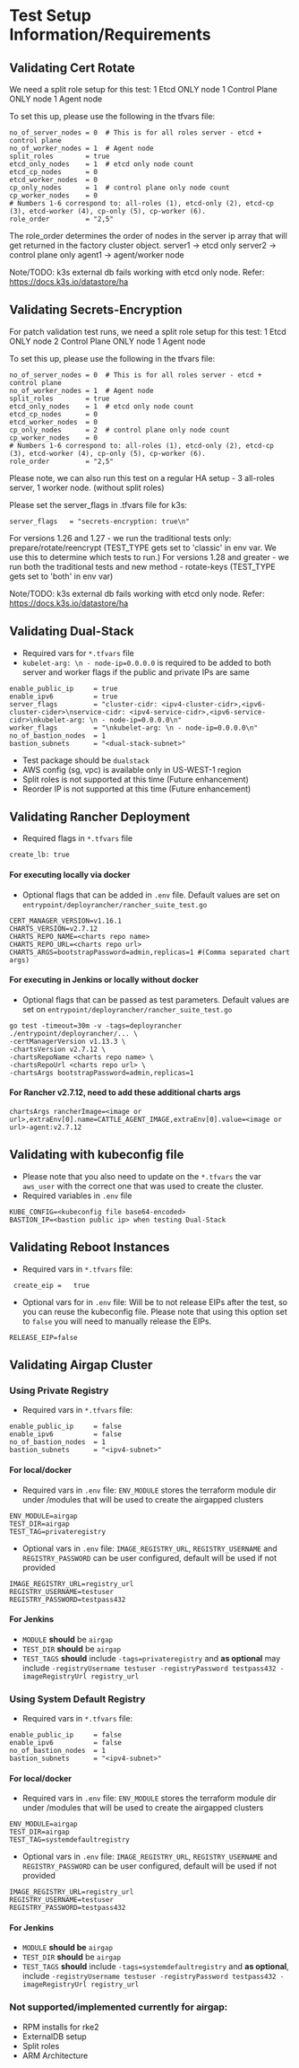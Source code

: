 # Test Setup Information/Requirements 

## Validating Cert Rotate

We need a split role setup for this test:
1 Etcd ONLY node
1 Control Plane ONLY node
1 Agent node

To set this up, please use the following in the tfvars file: 

```
no_of_server_nodes = 0  # This is for all roles server - etcd + control plane
no_of_worker_nodes = 1  # Agent node
split_roles        = true
etcd_only_nodes    = 1  # etcd only node count
etcd_cp_nodes      = 0 
etcd_worker_nodes  = 0
cp_only_nodes      = 1  # control plane only node count
cp_worker_nodes    = 0
# Numbers 1-6 correspond to: all-roles (1), etcd-only (2), etcd-cp (3), etcd-worker (4), cp-only (5), cp-worker (6).
role_order         = "2,5"
```

The role_order determines the order of nodes in the server ip array that will get returned in the factory cluster object. 
server1 -> etcd only
server2 -> control plane only
agent1 ->  agent/worker node

Note/TODO: k3s external db fails working with etcd only node. Refer: https://docs.k3s.io/datastore/ha

## Validating Secrets-Encryption

For patch validation test runs, we need a split role setup for this test:
1 Etcd ONLY node
2 Control Plane ONLY node
1 Agent node

To set this up, please use the following in the tfvars file: 

```
no_of_server_nodes = 0  # This is for all roles server - etcd + control plane
no_of_worker_nodes = 1  # Agent node
split_roles        = true
etcd_only_nodes    = 1  # etcd only node count
etcd_cp_nodes      = 0 
etcd_worker_nodes  = 0
cp_only_nodes      = 2  # control plane only node count
cp_worker_nodes    = 0
# Numbers 1-6 correspond to: all-roles (1), etcd-only (2), etcd-cp (3), etcd-worker (4), cp-only (5), cp-worker (6).
role_order         = "2,5"
```
Please note, we can also run this test on a regular HA setup - 3 all-roles server, 1 worker node. (without split roles)

Please set the server_flags in .tfvars file for k3s:
```
server_flags   = "secrets-encryption: true\n"
```

For versions 1.26 and 1.27 - we run the traditional tests only: prepare/rotate/reencrypt (TEST_TYPE gets set to 'classic' in env var. We use this to determine which tests to run.)
For versions 1.28 and greater - we run both the traditional tests and new method - rotate-keys (TEST_TYPE gets set to 'both' in env var)

Note/TODO: k3s external db fails working with etcd only node. Refer: https://docs.k3s.io/datastore/ha

## Validating Dual-Stack

- Required vars for `*.tfvars` file
- `kubelet-arg: \n - node-ip=0.0.0.0` is required to be added to both server and worker flags if the public and private IPs are same

```
enable_public_ip     = true
enable_ipv6          = true
server_flags         = "cluster-cidr: <ipv4-cluster-cidr>,<ipv6-cluster-cider>\nservice-cidr: <ipv4-service-cidr>,<ipv6-service-cidr>\nkubelet-arg: \n - node-ip=0.0.0.0\n"
worker_flags         = "\nkubelet-arg: \n - node-ip=0.0.0.0\n"
no_of_bastion_nodes  = 1
bastion_subnets      = "<dual-stack-subnet>"
```
- Test package should be `dualstack`
- AWS config (sg, vpc) is available only in US-WEST-1 region
- Split roles is not supported at this time (Future enhancement)
- Reorder IP is not supported at this time (Future enhancement)

## Validating Rancher Deployment

- Required flags in `*.tfvars` file
```
create_lb: true
```

#### For executing locally via docker
- Optional flags that can be added in `.env` file. Default values are set on `entrypoint/deployrancher/rancher_suite_test.go`
```
CERT_MANAGER_VERSION=v1.16.1
CHARTS_VERSION=v2.7.12
CHARTS_REPO_NAME=<charts repo name>
CHARTS_REPO_URL=<charts repo url>
CHARTS_ARGS=bootstrapPassword=admin,replicas=1 #(Comma separated chart args)
```

#### For executing in Jenkins or locally without docker
- Optional flags that can be passed as test parameters. Default values are set on `entrypoint/deployrancher/rancher_suite_test.go`
```
go test -timeout=30m -v -tags=deployrancher ./entrypoint/deployrancher/... \
-certManagerVersion v1.13.3 \
-chartsVersion v2.7.12 \
-chartsRepoName <charts repo name> \
-chartsRepoUrl <charts repo url> \
-chartsArgs bootstrapPassword=admin,replicas=1
```

#### For Rancher v2.7.12, need to add these additional charts args
```
chartsArgs rancherImage=<image or url>,extraEnv[0].name=CATTLE_AGENT_IMAGE,extraEnv[0].value=<image or url>-agent:v2.7.12
```

## Validating with kubeconfig file

- Please note that you also need to update on the `*.tfvars` the var `aws_user` with the correct one that was used to create the cluster.
- Required variables in `.env` file
```
KUBE_CONFIG=<kubeconfig file base64-encoded>
BASTION_IP=<bastion public ip> when testing Dual-Stack
```

## Validating Reboot Instances

- Required vars in `*.tfvars` file:
```
 create_eip =   true
```
- Optional vars for in `.env` file: Will be to not release EIPs after the test, so you can reuse the kubeconfig file.
Please note that using this option set to `false` you will need to manually release the EIPs.
 ```
 RELEASE_EIP=false
 ```

## Validating Airgap Cluster 

### Using Private Registry

- Required vars in `*.tfvars` file:
```
enable_public_ip     = false
enable_ipv6          = false
no_of_bastion_nodes  = 1
bastion_subnets      = "<ipv4-subnet>"
```
#### For local/docker

- Required vars in `.env` file: `ENV_MODULE` stores the terraform module dir under /modules that will be used to create the airgapped clusters

```
ENV_MODULE=airgap
TEST_DIR=airgap
TEST_TAG=privateregistry
```
- Optional vars in `.env` file: `IMAGE_REGISTRY_URL`, `REGISTRY_USERNAME` and `REGISTRY_PASSWORD` can be user configured, default will be used if not provided
```
IMAGE_REGISTRY_URL=registry_url
REGISTRY_USERNAME=testuser
REGISTRY_PASSWORD=testpass432
```

#### For Jenkins

- `MODULE` **should** be `airgap`
- `TEST_DIR` **should** be `airgap`
- `TEST_TAGS` **should** include `-tags=privateregistry` and **as optional** may include `-registryUsername testuser -registryPassword testpass432 -imageRegistryUrl registry_url`

### Using System Default Registry

- Required vars in `*.tfvars` file:
```
enable_public_ip     = false
enable_ipv6          = false
no_of_bastion_nodes  = 1
bastion_subnets      = "<ipv4-subnet>"
```

#### For local/docker

- Required vars in `.env` file: `ENV_MODULE` stores the terraform module dir under /modules that will be used to create the airgapped clusters

```
ENV_MODULE=airgap
TEST_DIR=airgap
TEST_TAG=systemdefaultregistry
```
- Optional vars in `.env` file: `IMAGE_REGISTRY_URL`, `REGISTRY_USERNAME` and `REGISTRY_PASSWORD` can be user configured, default will be used if not provided
```
IMAGE_REGISTRY_URL=registry_url
REGISTRY_USERNAME=testuser
REGISTRY_PASSWORD=testpass432
```

#### For Jenkins

- `MODULE` **should be** `airgap`
- `TEST_DIR` **should** be `airgap`
- `TEST_TAGS` **should** include `-tags=systemdefaultregistry` and **as optional**, include `-registryUsername testuser -registryPassword testpass432 -imageRegistryUrl registry_url`

### Not supported/implemented currently for airgap:
- RPM installs for rke2
- ExternalDB setup
- Split roles
- ARM Architecture